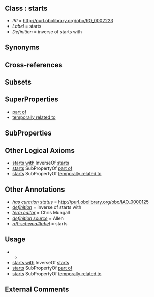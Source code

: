 
## Class : starts

 * *IRI* = http://purl.obolibrary.org/obo/RO_0002223
 * *Label* = starts
 * *Definition* = inverse of starts with

## Synonyms


## Cross-references


## Subsets


## SuperProperties

 * [part of](../../BFO/50/BFO_0000050.md)
 * [temporally related to](../../RO/22/RO_0002222.md)

## SubProperties


## Other Logical Axioms

 * [starts with](../../RO/24/RO_0002224.md) InverseOf [starts](../../RO/23/RO_0002223.md)
 * [starts](../../RO/23/RO_0002223.md) SubPropertyOf [part of](../../BFO/50/BFO_0000050.md)
 * [starts](../../RO/23/RO_0002223.md) SubPropertyOf [temporally related to](../../RO/22/RO_0002222.md)

## Other Annotations

 * *[has curation status](../../IAO/14/IAO_0000114.md)* = http://purl.obolibrary.org/obo/IAO_0000125
 * *[definition](../../IAO/15/IAO_0000115.md)* = inverse of starts with
 * *[term editor](../../IAO/17/IAO_0000117.md)* = Chris Mungall
 * *[definition source](../../IAO/19/IAO_0000119.md)* = Allen
 * *[rdf-schema#label](../../el/rdf-schema#label.md)* = starts

## Usage

 * -
 * [starts with](../../RO/24/RO_0002224.md) InverseOf [starts](../../RO/23/RO_0002223.md)
 * [starts](../../RO/23/RO_0002223.md) SubPropertyOf [part of](../../BFO/50/BFO_0000050.md)
 * [starts](../../RO/23/RO_0002223.md) SubPropertyOf [temporally related to](../../RO/22/RO_0002222.md)

## External Comments

